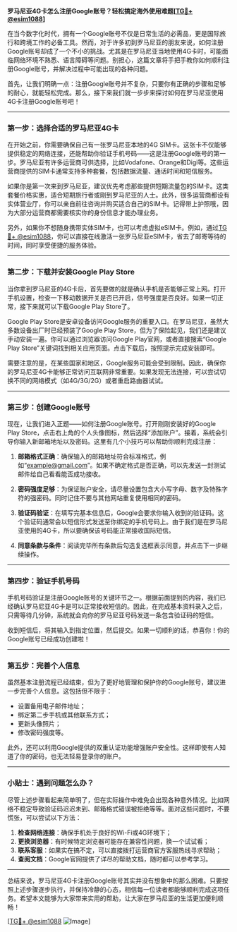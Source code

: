 **罗马尼亚4G卡怎么注册Google账号？轻松搞定海外使用难题[[TG💪+ @esim1088](https://t.me/s/esim1088)]**

在当今数字化时代，拥有一个Google账号不仅是日常生活的必需品，更是国际旅行和跨境工作的必备工具。然而，对于许多初到罗马尼亚的朋友来说，如何注册Google账号却成了一个不小的挑战。尤其是在罗马尼亚当地使用4G卡时，可能面临网络环境不熟悉、语言障碍等问题。别担心，这篇文章将手把手教你如何顺利注册Google账号，并解决过程中可能出现的各种问题。

首先，让我们明确一点：注册Google账号并不复杂，只要你有正确的步骤和足够的耐心，就能轻松完成。那么，接下来我们就一步步来探讨如何在罗马尼亚使用4G卡注册Google账号吧！

---

### 第一步：选择合适的罗马尼亚4G卡

在开始之前，你需要确保自己有一张罗马尼亚本地的4G SIM卡。这张卡不仅能够提供稳定的网络连接，还能帮助你验证手机号码——这是注册Google账号的第一步。罗马尼亚有许多运营商可供选择，比如Vodafone、Orange和Digi等。这些运营商提供的SIM卡通常支持多种套餐，包括数据流量、通话时间和短信服务。

如果你是第一次来到罗马尼亚，建议优先考虑那些提供短期流量包的SIM卡。这类套餐价格实惠，适合短期旅行者或刚到罗马尼亚的人士。此外，很多运营商都设有实体营业厅，你可以亲自前往咨询并购买适合自己的SIM卡。记得带上护照哦，因为大部分运营商都需要核实你的身份信息才能办理业务。

另外，如果你不想随身携带实体SIM卡，也可以考虑虚拟eSIM卡。例如，通过[TG💪+ @esim1088](https://t.me/s/esim1088)，你可以直接在线激活一张罗马尼亚eSIM卡，省去了邮寄等待的时间，同时享受便捷的服务体验。

---

### 第二步：下载并安装Google Play Store

当你拿到罗马尼亚的4G卡后，首先要做的就是确认手机是否能够正常上网。打开手机设置，检查一下移动数据开关是否已开启，信号强度是否良好。如果一切正常，接下来就可以下载Google Play Store了。

Google Play Store是安卓设备访问Google服务的重要入口。在罗马尼亚，虽然大多数设备出厂时已经预装了Google Play Store，但为了保险起见，我们还是建议手动安装一遍。你可以通过浏览器访问Google Play官网，或者直接搜索“Google Play Store”关键词找到相关应用页面。点击下载后，按照提示完成安装即可。

需要注意的是，在某些国家和地区，Google服务可能会受到限制。因此，确保你的罗马尼亚4G卡能够正常访问互联网非常重要。如果发现无法连接，可以尝试切换不同的网络模式（如4G/3G/2G）或者重启路由器试试。

---

### 第三步：创建Google账号

现在，让我们进入正题——如何注册Google账号。打开刚刚安装好的Google Play Store，点击右上角的个人头像图标，然后选择“添加账户”。接着，系统会引导你输入新邮箱地址以及密码。这里有几个小技巧可以帮助你顺利完成注册：

1. **邮箱格式正确**：确保输入的邮箱地址符合标准格式，例如“example@gmail.com”。如果不确定格式是否正确，可以先发送一封测试邮件给自己看看能否成功接收。
   
2. **密码强度足够**：为保证账户安全，请尽量设置包含大小写字母、数字及特殊字符的强密码。同时记住不要与其他网站重复使用相同的密码。

3. **验证码验证**：在填写完基本信息后，Google会要求你输入收到的验证码。这个验证码通常会以短信形式发送至你绑定的手机号码上。由于我们是在罗马尼亚使用的4G卡，所以要确保该号码能正常接收国际短信。

4. **同意条款与条件**：阅读完毕所有条款后勾选复选框表示同意，并点击下一步继续操作。

---

### 第四步：验证手机号码

手机号码验证是注册Google账号的关键环节之一。根据前面提到的内容，我们已经确认罗马尼亚4G卡是可以正常接收短信的。因此，在完成基本资料录入之后，只需等待几分钟，系统就会向你的罗马尼亚号码发送一条包含验证码的短信。

收到短信后，将其输入到指定位置，然后提交。如果一切顺利的话，恭喜你！你的Google账号已经成功创建啦！

---

### 第五步：完善个人信息

虽然基本注册流程已经结束，但为了更好地管理和保护你的Google账号，建议进一步完善个人信息。这包括但不限于：

- 设置备用电子邮件地址；
- 绑定第二步手机或其他联系方式；
- 更新头像照片；
- 修改密码强度等。

此外，还可以利用Google提供的双重认证功能增强账户安全性。这样即使有人知道了你的密码，也无法轻易登录你的账户。

---

### 小贴士：遇到问题怎么办？

尽管上述步骤看起来简单明了，但在实际操作中难免会出现各种意外情况。比如网络不稳定导致验证码迟迟未到、邮箱格式错误被拒绝等等。面对这些问题时，不要慌张，可以尝试以下方法：

1. **检查网络连接**：确保手机处于良好的Wi-Fi或4G环境下；
2. **更换浏览器**：有时候特定浏览器可能存在兼容性问题，换一个试试看；
3. **联系客服**：如果实在搞不定，可以直接拨打运营商官方客服热线寻求帮助；
4. **查阅文档**：Google官网提供了详尽的帮助文档，随时都可以参考学习。

---

总结来说，罗马尼亚4G卡注册Google账号其实并没有想象中的那么困难。只要按照上述步骤逐步执行，并保持冷静的心态，相信每一位读者都能够顺利完成这项任务。希望本文能够为大家带来实用的帮助，让大家在罗马尼亚的生活更加便利顺畅！

[[TG💪+ @esim1088](https://t.me/s/esim1088) ![Image](https://i.postimg.cc/4NQfJmqS/Snipaste-2025-05-13-00-14-12.png)]